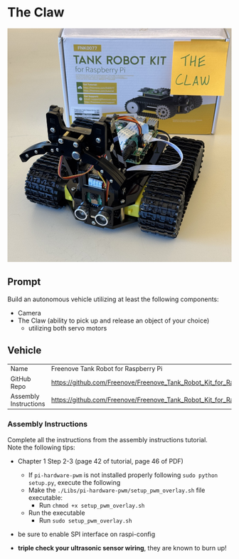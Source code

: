 # The Claw

<img
    src="./static/images/assembled_kits/the_claw.jpg"
    alt="All car kits"
    width="1000"
/>

## Prompt

Build an autonomous vehicle utilizing at least the following components:

- Camera
- The Claw (ability to pick up and release an object of your choice)
  - utilizing both servo motors

## Vehicle

|                       |                                                                                             |
| --------------------- | ------------------------------------------------------------------------------------------- |
| Name                  | Freenove Tank Robot for Raspberry Pi                                                        |
| GitHub Repo           | https://github.com/Freenove/Freenove_Tank_Robot_Kit_for_Raspberry_Pi                        |
| Assembly Instructions | https://github.com/Freenove/Freenove_Tank_Robot_Kit_for_Raspberry_Pi/blob/main/Tutorial.pdf |

### Assembly Instructions

Complete all the instructions from the assembly instructions tutorial.<br>
Note the following tips:

- Chapter 1 Step 2-3 (page 42 of tutorial, page 46 of PDF)

  - If `pi-hardware-pwm` is not installed properly following `sudo python setup.py`, execute the following
  - Make the `./Libs/pi-hardware-pwm/setup_pwm_overlay.sh` file executable:
    - Run `chmod +x setup_pwm_overlay.sh`
  - Run the executable
    - Run `sudo setup_pwm_overlay.sh`

- be sure to enable SPI interface on raspi-config
- **triple check your ultrasonic sensor wiring**, they are known to burn up!
